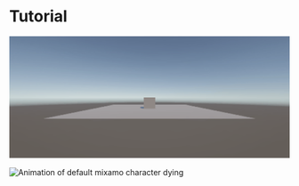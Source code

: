 # Tutorial

![Cube getting launched upwards and falling down](Prototype.gif)

![Animation of default mixamo character dying](Animation.gif)

